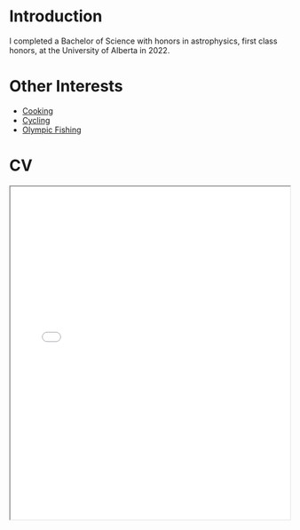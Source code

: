# Introduction

I completed a Bachelor of Science with honors in astrophysics, first class honors, at the University of Alberta in 2022. 

# Other Interests

- [Cooking](./cooking.md)
- [Cycling](./cycling.md)
- [Olympic Fishing](./fishing.md)


# CV

<!-- How to embed a PDF -->
<iframe width="100%" height="600" src="./media/SWE_Resume_Template.pdf">